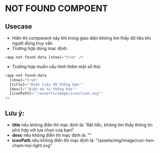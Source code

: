 # NOT FOUND COMPOENT

## Usecase

- Hiển thị component này khi trong giao diện không tìm thấy dữ liệu khi người dùng truy vấn
- Trường hợp dùng mạc định:

```typescript
<app-not-found-data [show]="true" />
```

- Trường hợp muốn cấu hình thêm một số thứ:

```typescript
<app-not-found-data 
  [show]="true"
  [title]="'Điền tiêu đề thông báo'"
  [desc]="'Điền mô tả thông báo'"
  [iconPath]="'/asserts/image/icon/icon.svg'"
/>
```

## Lưu ý:

- **title** nếu không điền thì mạc định là: 'Rất tiếc, không tìm thấy thông tin phù hợp với lựa chọn của bạn!'
- **desc** nếu không điền thì mạc định là: ""
- **iconPath** nếu không điền thì mạc định là: "/assets/img/image/con-heo-cham-hoi-light.svg"
